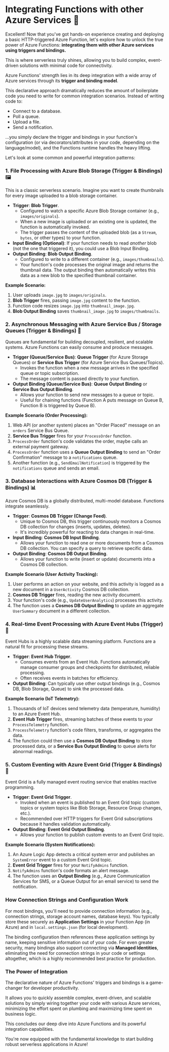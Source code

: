 # Integrating Functions with other Azure Services 🚀

Excellent! Now that you've got hands-on experience creating and deploying a basic HTTP-triggered Azure Function, let's explore how to unlock the true power of Azure Functions: **integrating them with other Azure services using triggers and bindings.**

This is where serverless truly shines, allowing you to build complex, event-driven solutions with minimal code for connectivity.

Azure Functions' strength lies in its deep integration with a wide array of Azure services through its **trigger and binding model**. 

This declarative approach dramatically reduces the amount of boilerplate code you need to write for common integration scenarios. Instead of writing code to:

* Connect to a database.
* Poll a queue.
* Upload a file.
* Send a notification.

...you simply declare the trigger and bindings in your function's configuration (or via decorators/attributes in your code, depending on the language/model), and the Functions runtime handles the heavy lifting.

Let's look at some common and powerful integration patterns:

### 1. File Processing with Azure Blob Storage (Trigger & Bindings) 🖼️

This is a classic serverless scenario. Imagine you want to create thumbnails for every image uploaded to a blob storage container.

* **Trigger**: **Blob Trigger**.
    * Configured to watch a specific Azure Blob Storage container (e.g., `images/originals`).
    * When a new image is uploaded or an existing one is updated, the function is automatically invoked.
    * The trigger passes the content of the uploaded blob (as a `Stream`, `bytes`, or other types) to your function.
* **Input Binding (Optional)**: If your function needs to read *another* blob (not the one that triggered it), you could use a Blob Input Binding.
* **Output Binding**: **Blob Output Binding**.
    * Configured to write to a different container (e.g., `images/thumbnails`).
    * Your function's code processes the original image and returns the thumbnail data. The output binding then automatically writes this data as a new blob to the specified thumbnail container.

**Example Scenario:**
1.  User uploads `image.jpg` to `images/originals`.
2.  **Blob Trigger** fires, passing `image.jpg` content to the function.
3.  Function code resizes `image.jpg` into `thumbnail_image.jpg`.
4.  **Blob Output Binding** saves `thumbnail_image.jpg` to `images/thumbnails`.

### 2. Asynchronous Messaging with Azure Service Bus / Storage Queues (Trigger & Bindings) 📩

Queues are fundamental for building decoupled, resilient, and scalable systems. Azure Functions can easily consume and produce messages.

* **Trigger (Queue/Service Bus)**: **Queue Trigger** (for Azure Storage Queues) or **Service Bus Trigger** (for Azure Service Bus Queues/Topics).
    * Invokes the function when a new message arrives in the specified queue or topic subscription.
    * The message content is passed directly to your function.
* **Output Binding (Queue/Service Bus)**: **Queue Output Binding** or **Service Bus Output Binding**.
    * Allows your function to send new messages to a queue or topic.
    * Useful for chaining functions (Function A puts message on Queue B, Function B is triggered by Queue B).

**Example Scenario (Order Processing):**
1.  Web API (or another system) places an "Order Placed" message on an `orders` Service Bus Queue.
2.  **Service Bus Trigger** fires for your `ProcessOrder` function.
3.  `ProcessOrder` function's code validates the order, maybe calls an external payment gateway.
4.  `ProcessOrder` function uses a **Queue Output Binding** to send an "Order Confirmation" message to a `notifications` queue.
5.  Another function (e.g., `SendEmailNotification`) is triggered by the `notifications` queue and sends an email.

### 3. Database Interactions with Azure Cosmos DB (Trigger & Bindings) 📊

Azure Cosmos DB is a globally distributed, multi-model database. Functions integrate seamlessly.

* **Trigger**: **Cosmos DB Trigger (Change Feed)**.
    * Unique to Cosmos DB, this trigger continuously monitors a Cosmos DB collection for changes (inserts, updates, deletes).
    * It's incredibly powerful for reacting to data changes in real-time.
* **Input Binding**: **Cosmos DB Input Binding**.
    * Allows your function to read one or more documents from a Cosmos DB collection. You can specify a query to retrieve specific data.
* **Output Binding**: **Cosmos DB Output Binding**.
    * Allows your function to write (insert or update) documents into a Cosmos DB collection.

**Example Scenario (User Activity Tracking):**
1.  User performs an action on your website, and this activity is logged as a new document in a `UserActivity` Cosmos DB collection.
2.  **Cosmos DB Trigger** fires, reading the new activity document.
3.  Your function's code (e.g., `UpdateUserAnalytics`) processes this activity.
4.  The function uses a **Cosmos DB Output Binding** to update an aggregate `UserSummary` document in a different collection.

### 4. Real-time Event Processing with Azure Event Hubs (Trigger) 📡

Event Hubs is a highly scalable data streaming platform. Functions are a natural fit for processing these streams.

* **Trigger**: **Event Hub Trigger**.
    * Consumes events from an Event Hub. Functions automatically manage consumer groups and checkpoints for distributed, reliable processing.
    * Often receives events in batches for efficiency.
* **Output Binding**: Can typically use other output bindings (e.g., Cosmos DB, Blob Storage, Queue) to sink the processed data.

**Example Scenario (IoT Telemetry):**
1.  Thousands of IoT devices send telemetry data (temperature, humidity) to an Azure Event Hub.
2.  **Event Hub Trigger** fires, streaming batches of these events to your `ProcessTelemetry` function.
3.  `ProcessTelemetry` function's code filters, transforms, or aggregates the data.
4.  The function could then use a **Cosmos DB Output Binding** to store processed data, or a **Service Bus Output Binding** to queue alerts for abnormal readings.

### 5. Custom Eventing with Azure Event Grid (Trigger & Bindings) 📢

Event Grid is a fully managed event routing service that enables reactive programming.

* **Trigger**: **Event Grid Trigger**.
    * Invoked when an event is published to an Event Grid topic (custom topics or system topics like Blob Storage, Resource Group changes, etc.).
    * Recommended over HTTP triggers for Event Grid subscriptions because it handles validation automatically.
* **Output Binding**: **Event Grid Output Binding**.
    * Allows your function to publish custom events to an Event Grid topic.

**Example Scenario (System Notifications):**
1.  An Azure Logic App detects a critical system error and publishes an `SystemError` event to a custom Event Grid topic.
2.  **Event Grid Trigger** fires for your `NotifyAdmins` function.
3.  `NotifyAdmins` function's code formats an alert message.
4.  The function uses an **Output Binding** (e.g., Azure Communication Services for SMS, or a Queue Output for an email service) to send the notification.

### How Connection Strings and Configuration Work

For most bindings, you'll need to provide connection information (e.g., connection strings, storage account names, database keys). You typically store these securely as **Application Settings** in your Function App (in Azure) and in `local.settings.json` (for local development).

The binding configuration then references these application settings by name, keeping sensitive information out of your code. For even greater security, many bindings also support connecting via **Managed Identities**, eliminating the need for connection strings in your code or settings altogether, which is a highly recommended best practice for production.

### The Power of Integration

The declarative nature of Azure Functions' triggers and bindings is a game-changer for developer productivity. 

It allows you to quickly assemble complex, event-driven, and scalable solutions by simply wiring together your code with various Azure services, minimizing the effort spent on plumbing and maximizing time spent on business logic.

This concludes our deep dive into Azure Functions and its powerful integration capabilities. 

You're now equipped with the fundamental knowledge to start building robust serverless applications in Azure!